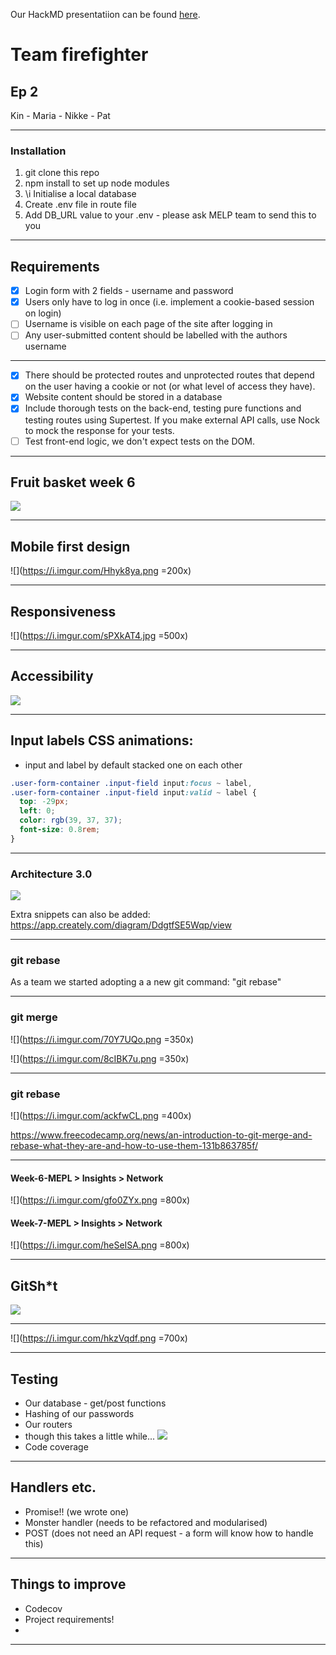 Our HackMD presentatiion can be found [here](https://hackmd.io/@y5wWQLwIQ2eAS9VhTT6f4Q/ryWkplgCS#/).


# Team firefighter
## Ep 2

Kin - Maria - Nikke - Pat

---

### Installation

1. git clone this repo
2. npm install to set up node modules
3. \i Initialise a local database
4. Create .env file in route file
5. Add DB_URL value to your .env - please ask MELP team to send this to you 

---

## Requirements

+ [x] Login form with 2 fields - username and password
+ [x] Users only have to log in once (i.e. implement a cookie-based session on login)
+ [ ] Username is visible on each page of the site after logging in
+ [ ] Any user-submitted content should be labelled with the authors username

---

+ [x] There should be protected routes and unprotected routes that depend on the user having a cookie or not (or what level of access they have).
+ [x] Website content should be stored in a database
+ [x] Include thorough tests on the back-end, testing pure functions and testing routes using Supertest. If you make external API calls, use Nock to mock the response for your tests.
+ [ ] Test front-end logic, we don't expect tests on the DOM.

---

## Fruit basket week 6
![](https://i.imgur.com/Tc3fZBY.png)


---

## Mobile first design

![](https://i.imgur.com/Hhyk8ya.png =200x)

---

## Responsiveness

![](https://i.imgur.com/sPXkAT4.jpg =500x)

---

## Accessibility

![](https://i.imgur.com/M52EyMo.png)

---

## Input labels CSS animations:

- input and label by default stacked one on each other

```css
.user-form-container .input-field input:focus ~ label,
.user-form-container .input-field input:valid ~ label {
  top: -29px;
  left: 0;
  color: rgb(39, 37, 37);
  font-size: 0.8rem;
}
```

---

### Architecture 3.0

![](https://i.imgur.com/euwK23c.png)

Extra snippets can also be added: 
https://app.creately.com/diagram/DdgtfSE5Wqp/view


---

### git rebase

As a team we started adopting a a new git command: "git rebase"


---

### git merge

![](https://i.imgur.com/70Y7UQo.png =350x)

![](https://i.imgur.com/8cIBK7u.png =350x)





---

### git rebase

![](https://i.imgur.com/ackfwCL.png =400x)



https://www.freecodecamp.org/news/an-introduction-to-git-merge-and-rebase-what-they-are-and-how-to-use-them-131b863785f/

---

#### Week-6-MEPL > Insights > Network 

![](https://i.imgur.com/gfo0ZYx.png =800x)

#### Week-7-MEPL > Insights > Network 

![](https://i.imgur.com/heSeISA.png =800x)

---

## GitSh*t

![](https://i.imgur.com/DtgIccU.png)

---

![](https://i.imgur.com/hkzVqdf.png =700x)

---

## Testing

- Our database - get/post functions
- Hashing of our passwords
- Our routers
- though this takes a little while...
![](https://i.imgur.com/Zwd527g.png)
- Code coverage

---

## Handlers etc.

- Promise!! (we wrote one)
- Monster handler (needs to be refactored and modularised)
- POST (does not need an API request - a form will know how to handle this)

---

## Things to improve

- Codecov
- Project requirements!
- 

---




